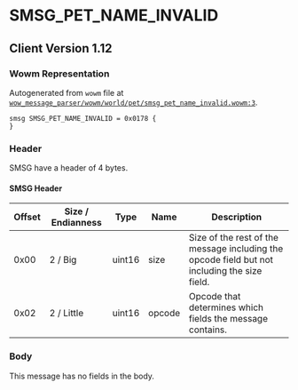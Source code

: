 # SMSG_PET_NAME_INVALID

## Client Version 1.12

### Wowm Representation

Autogenerated from `wowm` file at [`wow_message_parser/wowm/world/pet/smsg_pet_name_invalid.wowm:3`](https://github.com/gtker/wow_messages/tree/main/wow_message_parser/wowm/world/pet/smsg_pet_name_invalid.wowm#L3).
```rust,ignore
smsg SMSG_PET_NAME_INVALID = 0x0178 {
}
```
### Header

SMSG have a header of 4 bytes.

#### SMSG Header

| Offset | Size / Endianness | Type   | Name   | Description |
| ------ | ----------------- | ------ | ------ | ----------- |
| 0x00   | 2 / Big           | uint16 | size   | Size of the rest of the message including the opcode field but not including the size field.|
| 0x02   | 2 / Little        | uint16 | opcode | Opcode that determines which fields the message contains.|

### Body

This message has no fields in the body.

